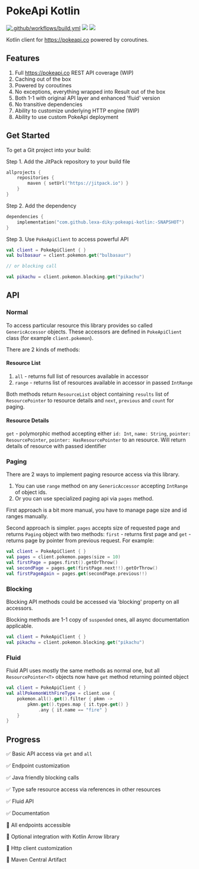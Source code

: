 # PokeApi Kotlin

[![.github/workflows/build.yml](https://github.com/lexa-diky/pokeapi-kotlin/actions/workflows/build.yml/badge.svg)](https://github.com/lexa-diky/pokeapi-kotlin/actions/workflows/build.yml)
[![](https://jitpack.io/v/lexa-diky/pokeapi-kotlin.svg)](https://jitpack.io/#lexa-diky/pokeapi-kotlin)
[![](https://img.shields.io/badge/API%20Reference-Dokka-blue)](https://lexa-diky.github.io/pokeapi-kotlin/)

Kotlin client for https://pokeapi.co powered by coroutines.

## Features

1. Full https://pokeapi.co REST API coverage (WIP)
2. Caching out of the box
3. Powered by coroutines
4. No exceptions, everything wrapped into Result<T> out of the box
5. Both 1-1 with original API layer and enhanced 'fluid' version
6. No transitive dependencies
7. Ability to customize underlying HTTP engine (WIP)
8. Ability to use custom PokeApi deployment

## Get Started

To get a Git project into your build:

Step 1. Add the JitPack repository to your build file

```kotlin
allprojects {
    repositories {
        maven { setUrl("https://jitpack.io") }
    }
}
```

Step 2. Add the dependency

```kotlin
dependencies {
    implementation("com.github.lexa-diky:pokeapi-kotlin:-SNAPSHOT")
}
```

Step 3. Use `PokeApiClient` to access powerful API

```kotlin
val client = PokeApiClient { }
val bulbasaur = client.pokemon.get("bulbasaur")

// or blocking call

val pikachu = client.pokemon.blocking.get("pikachu")
```

## API

### Normal

To access particular resource this library provides so called `GenericAccessor` objects. These accessors are defined in `PokeApiClient` class (for
example `client.pokemon`).

There are 2 kinds of methods:

#### Resource List

1. `all` - returns full list of resources available in accessor
2. `range` - returns list of resources available in accessor in passed `IntRange`

Both methods return `ResourceList` object containing `results` list of `ResourcePointer` to resource details and
`next`, `previous` and `count` for paging.

#### Resource Details

`get` - polymorphic method accepting either `id: Int`, `name: String`, `pointer: ResourcePointer`, `pointer: HasResourcePointer` to an resource.
Will return details of resource with passed identifier

### Paging

There are 2 ways to implement paging resource access via this library.

1. You can use `range` method on any `GenericAccessor` accepting `IntRange` of object ids.
2. Or you can use specialized paging api via `pages` method.

First approach is a bit more manual, you have to manage page size and id ranges manually.

Second approach is simpler. `pages` accepts size of requested page and returns `Paging` object with
two methods: `first` - returns first page and `get` - returns page by pointer from previous request. For example:

```kotlin
val client = PokeApiClient { }
val pages = client.pokemon.pages(size = 10)
val firstPage = pages.first().getOrThrow()
val secondPage = pages.get(firstPage.next!!).getOrThrow()
val firstPageAgain = pages.get(secondPage.previous!!)
```

### Blocking

Blocking API methods could be accessed via 'blocking' property on all accessors.

Blocking methods are 1-1 copy of `suspended` ones, all async documentation applicable.

```kotlin
val client = PokeApiClient { }
val pikachu = client.pokemon.blocking.get("pikachu")
```

### Fluid

Fluid API uses mostly the same methods as normal one, but all `ResourcePointer<T>` objects now have
`get` method returning pointed object

```kotlin
val client = PokeApiClient { }
val allPokemonWithFireType = client.use {
    pokemon.all().get().filter { pkmn ->
        pkmn.get().types.map { it.type.get() }
            .any { it.name == "fire" }
    }
}
```

## Progress

✅ Basic API access via `get` and `all`

✅ Endpoint customization

✅ Java friendly blocking calls

✅ Type safe resource access via references in other resources

✅ Fluid API

✅ Documentation

🚧 All endpoints accessible

🚧 Optional integration with Kotlin Arrow library

🚧 Http client customization

🚧 Maven Central Artifact